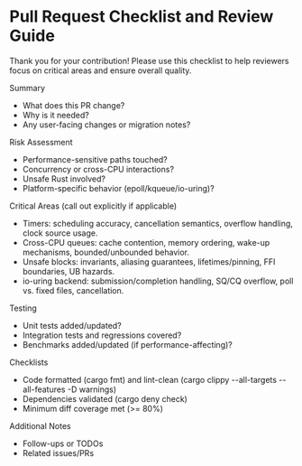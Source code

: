 # Pull Request Checklist and Review Guide

Thank you for your contribution! Please use this checklist to help reviewers focus on critical areas and ensure overall quality.

Summary
- What does this PR change?
- Why is it needed?
- Any user-facing changes or migration notes?

Risk Assessment
- Performance-sensitive paths touched?
- Concurrency or cross-CPU interactions?
- Unsafe Rust involved?
- Platform-specific behavior (epoll/kqueue/io-uring)?

Critical Areas (call out explicitly if applicable)
- Timers: scheduling accuracy, cancellation semantics, overflow handling, clock source usage.
- Cross-CPU queues: cache contention, memory ordering, wake-up mechanisms, bounded/unbounded behavior.
- Unsafe blocks: invariants, aliasing guarantees, lifetimes/pinning, FFI boundaries, UB hazards.
- io-uring backend: submission/completion handling, SQ/CQ overflow, poll vs. fixed files, cancellation.

Testing
- Unit tests added/updated?
- Integration tests and regressions covered?
- Benchmarks added/updated (if performance-affecting)?

Checklists
- Code formatted (cargo fmt) and lint-clean (cargo clippy --all-targets --all-features -D warnings)
- Dependencies validated (cargo deny check)
- Minimum diff coverage met (>= 80%)

Additional Notes
- Follow-ups or TODOs
- Related issues/PRs

